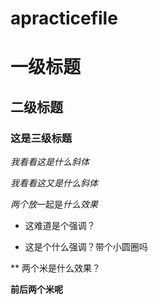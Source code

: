 # apracticefile
# 一级标题


## 二级标题


### 这是三级标题

*我看看这是什么斜体*

_我看看这又是什么斜体_

*两个放*一起是*什么效果*

* 这难道是个强调？

 * 这是个什么强调？带个小圆圈吗
 
 ** 两个米是什么效果？

 **前后两个米呢**

